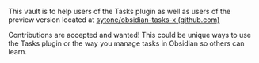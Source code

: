 This vault is to help users of the Tasks plugin as well as users of the preview version located at [sytone/obsidian-tasks-x (github.com)](https://github.com/sytone/obsidian-tasks-x)

Contributions are accepted and wanted! This could be unique ways to use the Tasks plugin or the way you manage tasks in Obsidian so others can learn. 